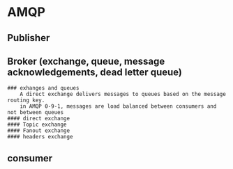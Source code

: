 # AMQP
## Publisher
## Broker (exchange, queue, message acknowledgements, dead letter queue)
    ### exhanges and queues
        A direct exchange delivers messages to queues based on the message routing key.
        in AMQP 0-9-1, messages are load balanced between consumers and not between queues
    #### direct exchange
    #### Topic exchange
    #### Fanout exchange
    #### headers exchange

## consumer
